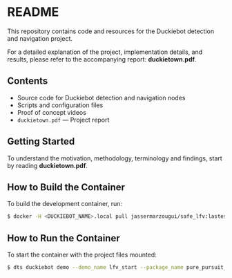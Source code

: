 # README

This repository contains code and resources for the Duckiebot detection and navigation project.

For a detailed explanation of the project, implementation details, and results, please refer to the accompanying report: **duckietown.pdf**.

## Contents

- Source code for Duckiebot detection and navigation nodes
- Scripts and configuration files
- Proof of concept videos
- `duckietown.pdf` — Project report

## Getting Started

To understand the motivation, methodology, terminology and findings, start by reading **duckietown.pdf**.

## How to Build the Container

To build the development container, run:

```bash
$ docker -H <DUCKIEBOT_NAME>.local pull jassermarzougui/safe_lfv:lastest
```

## How to Run the Container

To start the container with the project files mounted:

```bash
$ dts duckiebot demo --demo_name lfv_start --package_name pure_pursuit_lfv --duckiebot_name <DUCKIEBOT_NAME> --image jassermarzougui/safe_lfv:lastest
```
